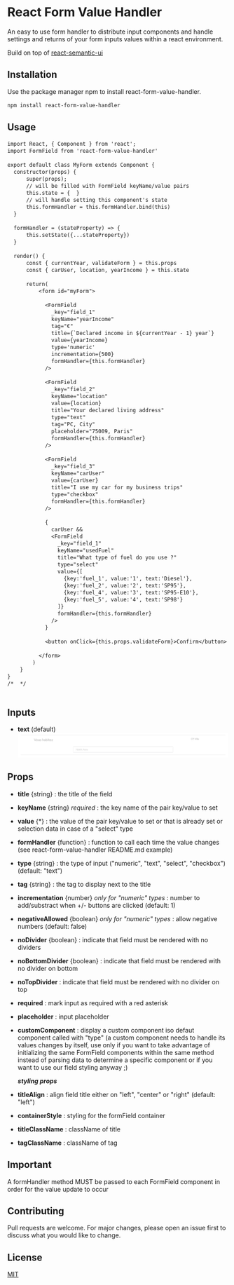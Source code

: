 # React Form Value Handler

An easy to use form handler to distribute input components and handle settings and returns of your form inputs values within a react environment. 

Build on top of [react-semantic-ui](https://www.npmjs.com/package/semantic-ui-react)

## Installation

Use the package manager npm to install react-form-value-handler.

```bash
npm install react-form-value-handler
```

## Usage

```react
import React, { Component } from 'react';
import FormField from 'react-form-value-handler'

export default class MyForm extends Component {
  constructor(props) {
      super(props);
      // will be filled with FormField keyName/value pairs
      this.state = {  } 
      // will handle setting this component's state 
      this.formHandler = this.formHandler.bind(this)
  }

  formHandler = (stateProperty) => {
      this.setState({...stateProperty}) 
  }

  render() {
      const { currentYear, validateForm } = this.props
      const { carUser, location, yearIncome } = this.state

      return(
          <form id="myForm">

            <FormField 
              _key="field_1"
              keyName="yearIncome"
              tag="€"
              title={`Declared income in ${currentYear - 1} year`}
              value={yearIncome}   
              type='numeric'
              incrementation={500}
              formHandler={this.formHandler}        
            />

            <FormField 
              _key="field_2"
              keyName="location"   
              value={location}
              title="Your declared living address"
              type="text"
              tag="PC, City"
              placeholder="75009, Paris"
              formHandler={this.formHandler} 
            />

            <FormField
              _key="field_3"
              keyName="carUser"
              value={carUser}
              title="I use my car for my business trips"
              type="checkbox"
              formHandler={this.formHandler}
            />

            { 
              carUser &&
              <FormField 
                _key="field_1"
                keyName="usedFuel"
                title="What type of fuel do you use ?"
                type="select"
                value={[
                  {key:'fuel_1', value:'1', text:'Diesel'},
                  {key:'fuel_2', value:'2', text:'SP95'},
                  {key:'fuel_4', value:'3', text:'SP95-E10'},
                  {key:'fuel_5', value:'4', text:'SP98'}
                ]}
                formHandler={this.formHandler} 
              />
            }

            <button onClick={this.props.validateForm}>Confirm</button>

          </form>
        )
    }
}
/*  */


```

## Inputs

 - **text** (default)
 ![Alt text](./textInput.jpg?raw=true "Title")

## Props

 - **title** {string} : the title of the field 
 - **keyName** {string} *required* : the key name of the pair key/value to set
 - **value** {*} : the value of the pair key/value to set or that is already set or selection data in case of a "select" type
 - **formHandler** {function} : function to call each time the value changes 
   (see react-form-value-handler README.md example)
 - **type** {string} : the type of input ("numeric", "text", "select", "checkbox") 
 (default: "text")
 - **tag** {string} : the tag to display next to the title
 - **incrementation** {number} *only for "numeric" types* : number to add/substract when +/- buttons 
   are clicked (default: 1)
 - **negativeAllowed** {boolean} *only for "numeric" types* : allow negative numbers (default: false)
 - **noDivider** {boolean} : indicate that field must be rendered with no dividers
 - **noBottomDivider** {boolean} : indicate that field must be rendered with no divider on bottom
 - **noTopDivider** : indicate that field must be rendered with no divider on top
 - **required** : mark input as required with a red asterisk
 - **placeholder** : input placeholder
 - **customComponent** : display a custom component iso defaut component called with "type" 
   (a custom component needs to handle its values changes by itself, 
   use only if you want to take advantage of initializing the same FormField components within 
   the same method instead of parsing data to determine a specific component 
   or if you want to use our field styling anyway ;)
  
   ***styling props***
 - **titleAlign** : align field title either on "left", "center" or "right" (default: "left")
 - **containerStyle** : styling for the formField container
 - **titleClassName** : className of title
 - **tagClassName** : className of tag

## Important
A formHandler method MUST be passed to each FormField component in order for the value update to occur
## Contributing
Pull requests are welcome. For major changes, please open an issue first to discuss what you would like to change.


## License
[MIT](https://choosealicense.com/licenses/mit/)
